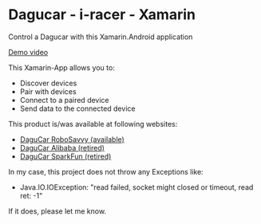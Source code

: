 # Dagucar - i-racer - Xamarin
Control a Dagucar with this Xamarin.Android application

[Demo video](https://www.youtube.com/shorts/-WPSf1p4rbw)

This Xamarin-App allows you to:
- Discover devices
- Pair with devices
- Connect to a paired device
- Send data to the connected device

This product is/was available at following websites:
- [DaguCar RoboSavvy (available)](https://robosavvy.com/store/dagu-racer-01-bluetooth-remote-controlled-car-w-android-app.html)
- [DaguCar Alibaba (retired)](https://dutch.alibaba.com/product-detail/i-racer-2-wheel-bluetooth-control-mobile-car-chassis-596222354.html)
- [DaguCar SparkFun (retired)](https://www.sparkfun.com/products/retired/11162)

In my case, this project does not throw any Exceptions like:
- Java.IO.IOException: "read failed, socket might closed or timeout, read ret: -1"

If it does, please let me know.
